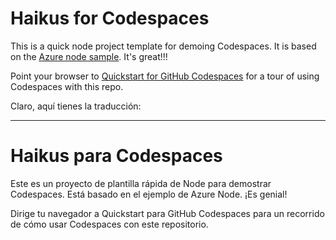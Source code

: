 
# Haikus for Codespaces

This is a quick node project template for demoing Codespaces. It is based on the [Azure node sample](https://github.com/Azure-Samples/nodejs-docs-hello-world). It's great!!!

Point your browser to [Quickstart for GitHub Codespaces](https://docs.github.com/en/codespaces/getting-started/quickstart) for a tour of using Codespaces with this repo.

Claro, aquí tienes la traducción:

---

# **Haikus para Codespaces**

Este es un proyecto de plantilla rápida de Node para demostrar Codespaces. Está basado en el ejemplo de Azure Node. ¡Es genial!

Dirige tu navegador a Quickstart para GitHub Codespaces para un recorrido de cómo usar Codespaces con este repositorio.
